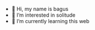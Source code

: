 - 👋 Hi, my name is bagus
- 👀 I’m interested in solitude
- 🌱 I’m currently learning this web

<!---
UKIK12/UKIK12 is a ✨ special ✨ repository because its `README.md` (this file) appears on your GitHub profile.
You can click the Preview link to take a look at your changes.
--->
